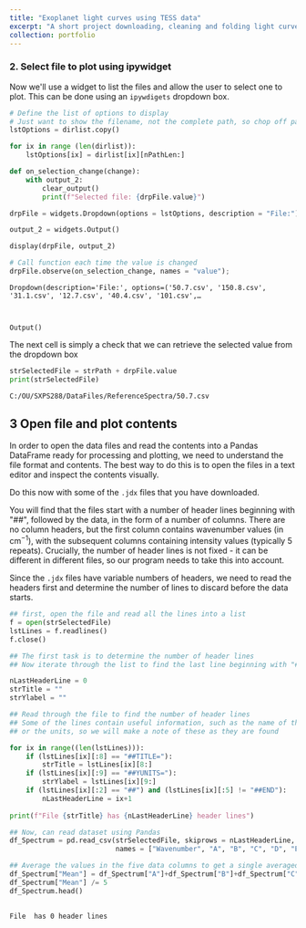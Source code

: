 ```yaml
---
title: "Exoplanet light curves using TESS data"
excerpt: "A short project downloading, cleaning and folding light curve data to demonstrate the ability to detect exoplanets. 1<br/><img src='/images/500x300.png'>"
collection: portfolio
---
```


### 2. Select file to plot using ipywidget

Now we'll use a widget to list the files and allow the user to select one to plot.  This can be done using an `ipywdigets` dropdown box.


```python
# Define the list of options to display
# Just want to show the filename, not the complete path, so chop off path name here
lstOptions = dirlist.copy()

for ix in range (len(dirlist)):
    lstOptions[ix] = dirlist[ix][nPathLen:]

def on_selection_change(change):
    with output_2:
        clear_output()
        print(f"Selected file: {drpFile.value}")

drpFile = widgets.Dropdown(options = lstOptions, description = "File:")

output_2 = widgets.Output()

display(drpFile, output_2)

# Call function each time the value is changed
drpFile.observe(on_selection_change, names = "value");
```


    Dropdown(description='File:', options=('50.7.csv', '150.8.csv', '31.1.csv', '12.7.csv', '40.4.csv', '101.csv',…



    Output()


The next cell is simply a check that we can retrieve the selected value from the dropdown box


```python
strSelectedFile = strPath + drpFile.value
print(strSelectedFile)
```

    C:/OU/SXPS288/DataFiles/ReferenceSpectra/50.7.csv
    

## 3 Open file and plot contents

In order to open the data files and read the contents into a Pandas DataFrame ready for processing and plotting, we need to understand the file format and contents.  The best way to do this is to open the files in a text editor and inspect the contents visually. 

Do this now with some of the `.jdx` files that you have downloaded. 

You will find that the files start with a number of header lines beginning with "##", followed by the data, in the form of a number of columns.  There are no column headers, but the first column contains wavenumber values (in $\text{cm}^{-1}$), with the subsequent columns containing intensity values (typically 5 repeats).  Crucially, the number of header lines is not fixed - it can be different in different files, so our program needs to take this into account. 

Since the `.jdx` files have variable numbers of headers, we need to read the headers first and determine the number of lines to discard before the data starts.



```python
## first, open the file and read all the lines into a list
f = open(strSelectedFile)
lstLines = f.readlines()
f.close()

## The first task is to determine the number of header lines
## Now iterate through the list to find the last line beginning with "##" that is NOT "##End"

nLastHeaderLine = 0
strTitle = ""
strYlabel = ""

## Read through the file to find the number of header lines
## Some of the lines contain useful information, such as the name of the substance
## or the units, so we will make a note of these as they are found

for ix in range((len(lstLines))):
    if (lstLines[ix][:8] == "##TITLE="):
        strTitle = lstLines[ix][8:]
    if (lstLines[ix][:9] == "##YUNITS="):
        strYlabel = lstLines[ix][9:]
    if (lstLines[ix][:2] == "##") and (lstLines[ix][:5] != "##END"):
        nLastHeaderLine = ix+1
        
print(f"File {strTitle} has {nLastHeaderLine} header lines")

## Now, can read dataset using Pandas
df_Spectrum = pd.read_csv(strSelectedFile, skiprows = nLastHeaderLine, delimiter = "\s+", 
                          names = ["Wavenumber", "A", "B", "C", "D", "E"])

## Average the values in the five data columns to get a single averaged spectrum
df_Spectrum["Mean"] = df_Spectrum["A"]+df_Spectrum["B"]+df_Spectrum["C"]+df_Spectrum["D"]+df_Spectrum["E"]
df_Spectrum["Mean"] /= 5
df_Spectrum.head()
        
```

    File  has 0 header lines
    